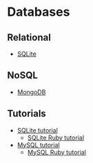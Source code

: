 Databases
==============================



Relational
------------------------------

* [SQLite](http://www.sqlite.org/)



NoSQL
------------------------------

* [MongoDB](http://www.mongodb.org/)



Tutorials
------------------------------

* [SQLite tutorial](http://zetcode.com/db/sqlite/)
  * [SQLite Ruby tutorial](http://zetcode.com/db/sqliteruby/)
* [MySQL tutorial](http://zetcode.com/databases/mysqltutorial/)
  * [MySQL Ruby tutorial](http://zetcode.com/db/mysqlrubytutorial/)
